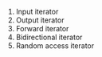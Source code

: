 1. Input iterator
2. Output iterator
3. Forward iterator
4. Bidirectional iterator
5. Random access iterator
